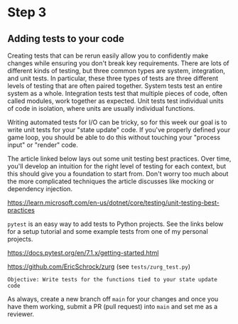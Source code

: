 # Step 3

## Adding tests to your code

Creating tests that can be rerun easily allow you to confidently make changes while ensuring you don't break key requirements. There are lots of different kinds of testing, but three common types are system, integration, and unit tests. In particular, these three types of tests are three different levels of testing that are often paired together. System tests test an entire system as a whole. Integration tests test that multiple pieces of code, often called modules, work together as expected. Unit tests test individual units of code in isolation, where units are usually individual functions.

Writing automated tests for I/O can be tricky, so for this week our goal is to write unit tests for your "state update" code. If you've properly defined your game loop, you should be able to do this without touching your "process input" or "render" code.

The article linked below lays out some unit testing best practices. Over time, you'll develop an intuition for the right level of testing for each context, but this should give you a foundation to start from. Don't worry too much about the more complicated techniques the article discusses like mocking or dependency injection.

https://learn.microsoft.com/en-us/dotnet/core/testing/unit-testing-best-practices

`pytest` is an easy way to add tests to Python projects. See the links below for a setup tutorial and some example tests from one of my personal projects.

https://docs.pytest.org/en/7.1.x/getting-started.html

https://github.com/EricSchrock/zurg (see `tests/zurg_test.py`)

    Objective: Write tests for the functions tied to your state update code

As always, create a new branch off `main` for your changes and once you have them working, submit a PR (pull request) into `main` and set me as a reviewer.
